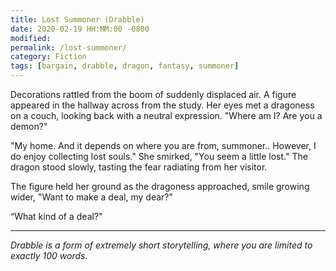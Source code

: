 ```yaml
---
title: Lost Summoner (Drabble)
date: 2020-02-19 HH:MM:00 -0800
modified: 
permalink: /lost-summoner/
category: Fiction
tags: [bargain, drabble, dragon, fantasy, summoner]
---
```


Decorations rattled from the boom of suddenly displaced air. A figure appeared in the hallway across from the study. Her eyes met a dragoness on a couch, looking back with a neutral expression. "Where am I? Are you a demon?"

"My home. And it depends on where you are from, summoner.. However, I do enjoy collecting lost souls." She smirked, "You seem a little lost." The dragon stood slowly, tasting the fear radiating from her visitor.

The figure held her ground as the dragoness approached, smile growing wider, "Want to make a deal, my dear?"

“What kind of a deal?"

---

_Drabble is a form of extremely short storytelling, where you are limited to exactly 100 words._
